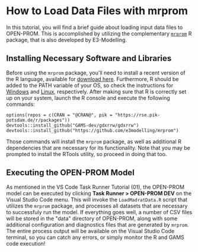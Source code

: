 # How to Load Data Files with mrprom
In this tutorial, you will find a brief guide about loading input data files to OPEN-PROM. This is accomplished by utilizing the complementary [`mrprom`](https://github.com/e3modelling/mrprom) R package, that is also developed by E3-Modelling.

## Installing Necessary Software and Libraries
Before using the `mrprom` package, you'll need to install a recent version of the R language, available for [download here](https://www.r-project.org/). Furthermore, R should be added to the PATH variable of your OS, so check the instructions for [Windows](https://www.bbminfo.com/r/r-programming-environment-setup.php) and [Linux](https://www.digitalocean.com/community/tutorials/how-to-view-and-update-the-linux-path-environment-variable), respectively. After making sure that R is correctly set up on your system, launch the R console and execute the following commands:

```
options(repos = c(CRAN = "@CRAN@", pik = "https://rse.pik-potsdam.de/r/packages"))
devtools::install_github("GAMS-dev/gdxrrw/gdxrrw")
devtools::install_github("https://github.com/e3modelling/mrprom")
```

Those commands will install the `mrprom` package, as well as additional R dependencies that are necessary for its functionality. Note that you may be prompted to install the RTools utility, so proceed in doing that too.

## Executing the OPEN-PROM Model 
As mentioned in the VS Code Task Runner Tutorial (01), the OPEN-PROM model can be executed by clicking **Task Runner > OPEN-PROM DEV** on the Visual Studio Code menu. This will invoke the `LoadMadratData.R` script that utilizes the `mrprom` package, and processes all datasets that are necessary to successfuly run the model. If everything goes well, a number of CSV files will be stored in the "data" directory of OPEN-PROM, along with some additional configuration and diagnostics files that are generated by `mrprom`. The entire process output will be available on the Visual Studio Code terminal, so you can catch any errors, or simply monitor the R and GAMS code execution!

